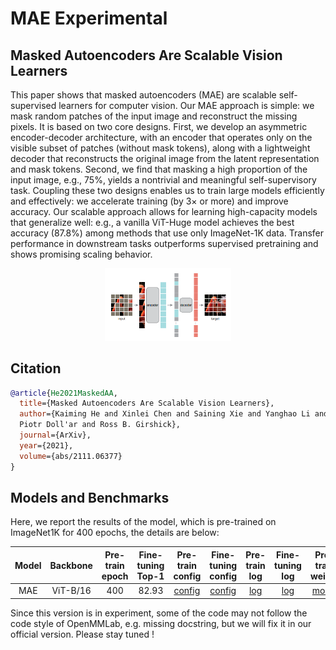 # MAE Experimental

## Masked Autoencoders Are Scalable Vision Learners


<!-- [ABSTRACT] -->

This paper shows that masked autoencoders (MAE) are
scalable self-supervised learners for computer vision. Our
MAE approach is simple: we mask random patches of the
input image and reconstruct the missing pixels. It is based
on two core designs. First, we develop an asymmetric
encoder-decoder architecture, with an encoder that operates only on the
visible subset of patches (without mask tokens), along with a lightweight
decoder that reconstructs the original image from the latent representation
and mask tokens. Second, we find that masking a high proportion
of the input image, e.g., 75%, yields a nontrivial and
meaningful self-supervisory task. Coupling these two designs enables us to
train large models efficiently and effectively: we accelerate
training (by 3× or more) and improve accuracy. Our scalable approach allows
for learning high-capacity models that generalize well: e.g., a vanilla
ViT-Huge model achieves the best accuracy (87.8%) among
methods that use only ImageNet-1K data. Transfer performance in downstream tasks outperforms supervised pretraining and shows promising scaling behavior.

<!-- [IMAGE] -->
<div align="center">
<img src="../../../resources/model_zoo/mae.png" width="40%"/>
</div>

## Citation

<!-- [ALGORITHM] -->

```bibtex
@article{He2021MaskedAA,
  title={Masked Autoencoders Are Scalable Vision Learners},
  author={Kaiming He and Xinlei Chen and Saining Xie and Yanghao Li and
  Piotr Doll'ar and Ross B. Girshick},
  journal={ArXiv},
  year={2021},
  volume={abs/2111.06377}
}
```

## Models and Benchmarks

Here, we report the results of the model, which is pre-trained on ImageNet1K
for 400 epochs, the details are below:



| Model | Backbone | Pre-train epoch | Fine-tuning Top-1 |                  Pre-train config                  |                                       Fine-tuning config                                       |                                                  Pre-train log                                                   |                                               Fine-tuning log                                                |                                                Pre-train weight                                                 |
| :---: | :------: | :-------------: | :---------------: | :------------------------------------------------: | :--------------------------------------------------------------------------------------------: | :--------------------------------------------------------------------------------------------------------------: | :----------------------------------------------------------------------------------------------------------: | :-------------------------------------------------------------------------------------------------------------: |
|  MAE  | ViT-B/16 |       400       |       82.93       | [config](./mae_vit-b-16_8xb512-coslr-400e_in1k.py) | [config](../../benchmarks/classification/imagenet/vit-b-16_8xb128-coslr-100e-finetune_in1k.py) | [log](https://download.openmmlab.com/mmselfsup/mae/mae_vit-b-16_8xb512-coslr-400e_in1k_20220104_102206.log.json) | [log](https://download.openmmlab.com/mmselfsup/mae/vit-b-16_8xb128-coslr-100e_in1k_20220106_105846.log.json) | [model](https://download.openmmlab.com/mmselfsup/mae/mae_vit-b-16_8xb512-coslr-400e_in1k_20220107-4f3b0ae2.pth) |


Since this version is in experiment, some of the code may not follow the code
style of OpenMMLab, e.g. missing docstring, but we will fix it in our official
version. Please stay tuned !
